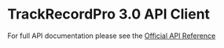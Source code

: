 # TrackRecordPro 3.0 API Client

For full API documentation please see the [Official API Reference](https://docs.trackrecordpro.co.uk/)
